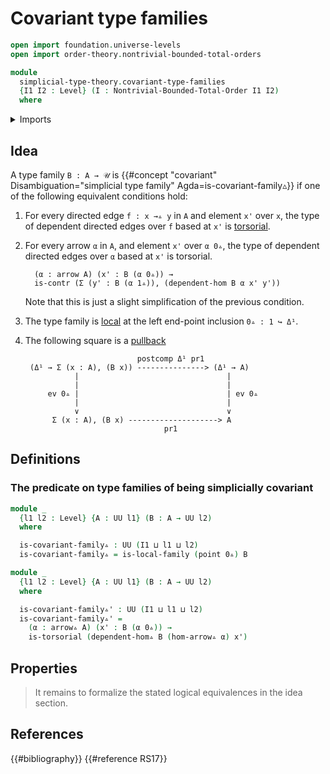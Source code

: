 # Covariant type families

```agda
open import foundation.universe-levels
open import order-theory.nontrivial-bounded-total-orders

module
  simplicial-type-theory.covariant-type-families
  {I1 I2 : Level} (I : Nontrivial-Bounded-Total-Order I1 I2)
  where
```

<details><summary>Imports</summary>

```agda
open import foundation.0-connected-types
open import foundation.action-on-identifications-functions
open import foundation.connected-types
open import foundation.dependent-pair-types
open import foundation.diagonal-maps-of-types
open import foundation.equivalences
open import foundation.equivalences-arrows
open import foundation.function-types
open import foundation.functoriality-dependent-pair-types
open import foundation.fundamental-theorem-of-identity-types
open import foundation.homotopies
open import foundation.identity-types
open import foundation.negation
open import foundation.propositions
open import foundation.sections
open import foundation.torsorial-type-families
open import foundation.transport-along-identifications
open import foundation.unit-type
open import foundation.universe-levels

open import orthogonal-factorization-systems.families-of-types-local-at-maps
open import orthogonal-factorization-systems.null-types

open import simplicial-type-theory.arrows I
open import simplicial-type-theory.dependent-directed-edges I
open import simplicial-type-theory.directed-edges I
open import simplicial-type-theory.directed-interval I
open import simplicial-type-theory.inequality-directed-interval I

open import synthetic-homotopy-theory.circle
```

</details>

## Idea

A type family `B : A → 𝒰` is
{{#concept "covariant" Disambiguation="simplicial type family" Agda=is-covariant-family▵}}
if one of the following equivalent conditions hold:

1. For every directed edge `f : x →▵ y` in `A` and element `x'` over `x`, the
   type of dependent directed edges over `f` based at `x'` is
   [torsorial](foundation.torsorial-type-families.md).

2. For every arrow `α` in `A`, and element `x'` over `α 0▵`, the type of
   dependent directed edges over `α` based at `x'` is torsorial.

   ```text
     (α : arrow A) (x' : B (α 0▵)) →
     is-contr (Σ (y' : B (α 1▵)), (dependent-hom B α x' y'))
   ```

   Note that this is just a slight simplification of the previous condition.

3. The type family is
   [local](orthogonal-factorization-systems.local-type-families.md) at the left
   end-point inclusion `0▵ : 1 ↪ Δ¹`.

4. The following square is a [pullback](foundation-core.pullbacks.md)

   ```text
                            postcomp Δ¹ pr1
    (Δ¹ → Σ (x : A), (B x)) ---------------> (Δ¹ → A)
              |                                 |
              |                                 |
        ev 0▵ |                                 | ev 0▵
              |                                 |
              ∨                                 ∨
         Σ (x : A), (B x) --------------------> A
                                  pr1
   ```

## Definitions

### The predicate on type families of being simplicially covariant

```agda
module _
  {l1 l2 : Level} {A : UU l1} (B : A → UU l2)
  where

  is-covariant-family▵ : UU (I1 ⊔ l1 ⊔ l2)
  is-covariant-family▵ = is-local-family (point 0▵) B
```

```agda
module _
  {l1 l2 : Level} {A : UU l1} (B : A → UU l2)
  where

  is-covariant-family▵' : UU (I1 ⊔ l1 ⊔ l2)
  is-covariant-family▵' =
    (α : arrow▵ A) (x' : B (α 0▵)) →
    is-torsorial (dependent-hom▵ B (hom-arrow▵ α) x')
```

## Properties

> It remains to formalize the stated logical equivalences in the idea section.

## References

{{#bibliography}} {{#reference RS17}}
